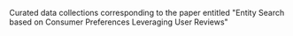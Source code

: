 Curated data collections corresponding to the paper entitled "Entity Search based on Consumer Preferences Leveraging User Reviews"
